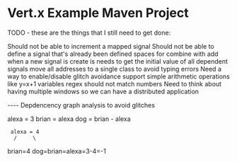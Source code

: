 # Vert.x Example Maven Project

TODO - these are the things that I still need to get done:

Should not be able to increment a mapped signal
Should not be able to define a signal that's already been defined
spaces for combine with add
when a new signal is create is needs to get the initial value of all dependent signals
move all addresses to a single class to avoid typing errors
Need a way to enable/disable glitch avoidance
support simple arithmetic operations like y=x+1
variables regex should not match numbers
Need to think about having multiple windows so we can have a distributed application

---- Depdencency graph analysis to avoid glitches


alexa = 3
brian = alexa
dog = brian - alexa

     alexa = 4 
      /     \
  brian=4   dog=brian=alexa=3-4=-1

